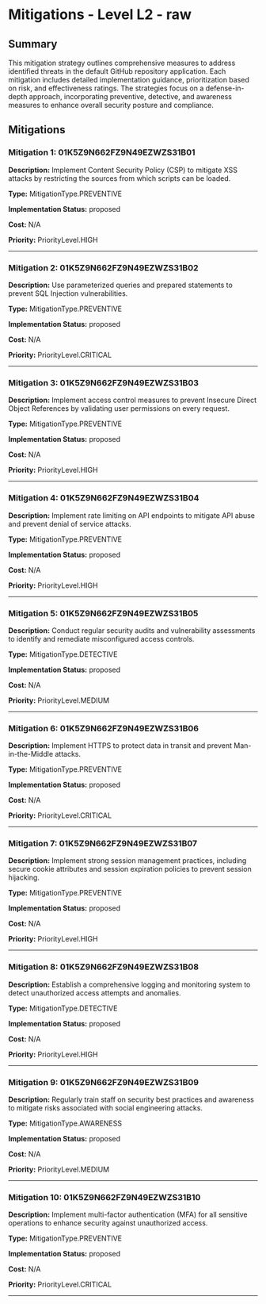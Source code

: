 # Mitigations - Level L2 - raw

## Summary

This mitigation strategy outlines comprehensive measures to address identified threats in the default GitHub repository application. Each mitigation includes detailed implementation guidance, prioritization based on risk, and effectiveness ratings. The strategies focus on a defense-in-depth approach, incorporating preventive, detective, and awareness measures to enhance overall security posture and compliance.

## Mitigations

### Mitigation 1: 01K5Z9N662FZ9N49EZWZS31B01

**Description:** Implement Content Security Policy (CSP) to mitigate XSS attacks by restricting the sources from which scripts can be loaded.

**Type:** MitigationType.PREVENTIVE

**Implementation Status:** proposed

**Cost:** N/A

**Priority:** PriorityLevel.HIGH

---

### Mitigation 2: 01K5Z9N662FZ9N49EZWZS31B02

**Description:** Use parameterized queries and prepared statements to prevent SQL Injection vulnerabilities.

**Type:** MitigationType.PREVENTIVE

**Implementation Status:** proposed

**Cost:** N/A

**Priority:** PriorityLevel.CRITICAL

---

### Mitigation 3: 01K5Z9N662FZ9N49EZWZS31B03

**Description:** Implement access control measures to prevent Insecure Direct Object References by validating user permissions on every request.

**Type:** MitigationType.PREVENTIVE

**Implementation Status:** proposed

**Cost:** N/A

**Priority:** PriorityLevel.HIGH

---

### Mitigation 4: 01K5Z9N662FZ9N49EZWZS31B04

**Description:** Implement rate limiting on API endpoints to mitigate API abuse and prevent denial of service attacks.

**Type:** MitigationType.PREVENTIVE

**Implementation Status:** proposed

**Cost:** N/A

**Priority:** PriorityLevel.HIGH

---

### Mitigation 5: 01K5Z9N662FZ9N49EZWZS31B05

**Description:** Conduct regular security audits and vulnerability assessments to identify and remediate misconfigured access controls.

**Type:** MitigationType.DETECTIVE

**Implementation Status:** proposed

**Cost:** N/A

**Priority:** PriorityLevel.MEDIUM

---

### Mitigation 6: 01K5Z9N662FZ9N49EZWZS31B06

**Description:** Implement HTTPS to protect data in transit and prevent Man-in-the-Middle attacks.

**Type:** MitigationType.PREVENTIVE

**Implementation Status:** proposed

**Cost:** N/A

**Priority:** PriorityLevel.CRITICAL

---

### Mitigation 7: 01K5Z9N662FZ9N49EZWZS31B07

**Description:** Implement strong session management practices, including secure cookie attributes and session expiration policies to prevent session hijacking.

**Type:** MitigationType.PREVENTIVE

**Implementation Status:** proposed

**Cost:** N/A

**Priority:** PriorityLevel.HIGH

---

### Mitigation 8: 01K5Z9N662FZ9N49EZWZS31B08

**Description:** Establish a comprehensive logging and monitoring system to detect unauthorized access attempts and anomalies.

**Type:** MitigationType.DETECTIVE

**Implementation Status:** proposed

**Cost:** N/A

**Priority:** PriorityLevel.HIGH

---

### Mitigation 9: 01K5Z9N662FZ9N49EZWZS31B09

**Description:** Regularly train staff on security best practices and awareness to mitigate risks associated with social engineering attacks.

**Type:** MitigationType.AWARENESS

**Implementation Status:** proposed

**Cost:** N/A

**Priority:** PriorityLevel.MEDIUM

---

### Mitigation 10: 01K5Z9N662FZ9N49EZWZS31B10

**Description:** Implement multi-factor authentication (MFA) for all sensitive operations to enhance security against unauthorized access.

**Type:** MitigationType.PREVENTIVE

**Implementation Status:** proposed

**Cost:** N/A

**Priority:** PriorityLevel.CRITICAL

---

